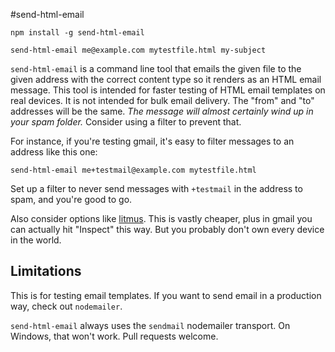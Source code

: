 #send-html-email

```
npm install -g send-html-email

send-html-email me@example.com mytestfile.html my-subject
```

`send-html-email` is a command line tool that emails the given file to the given address with the correct content type so it renders as an HTML email message. This tool is intended for faster testing of HTML email templates on real devices. It is not intended for bulk email delivery. The "from" and "to" addresses will be the same. *The message will almost certainly wind up in your spam folder.* Consider using a filter to prevent that.

For instance, if you're testing gmail, it's easy to filter messages to an address like this one:

```
send-html-email me+testmail@example.com mytestfile.html
```

Set up a filter to never send messages with `+testmail` in the address to spam, and you're good to go.

Also consider options like [litmus](http://litmus.com). This is vastly cheaper, plus in gmail you can actually hit "Inspect" this way. But you probably don't own every device in the world.

## Limitations

This is for testing email templates. If you want to send email in a production way, check out `nodemailer`.

`send-html-email` always uses the `sendmail` nodemailer transport. On Windows, that won't work. Pull requests welcome.
